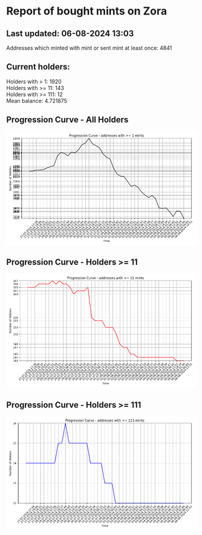 # Report of bought mints on Zora
## Last updated: 06-08-2024 13:03
Addresses which minted with mint or sent mint at least once: 4841

## Current holders:
Holders with > 1: 1920  
Holders with >= 11: 143  
Holders with >= 111: 12  
Mean balance: 4.721875  

## Progression Curve - All Holders
![addresses with >= 1 mint](progression_curve_all.png)
## Progression Curve - Holders >= 11
![addresses with >= 11 mints](progression_curve_gt_11.png)
## Progression Curve - Holders >= 111
![addresses with >= 111 mints](progression_curve_gt_111.png)
